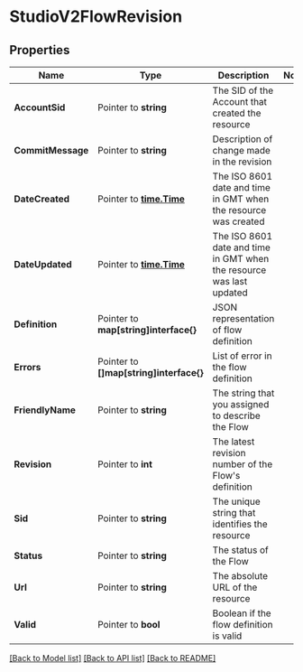 # StudioV2FlowRevision

## Properties

Name | Type | Description | Notes
------------ | ------------- | ------------- | -------------
**AccountSid** | Pointer to **string** | The SID of the Account that created the resource |
**CommitMessage** | Pointer to **string** | Description of change made in the revision |
**DateCreated** | Pointer to [**time.Time**](time.Time.md) | The ISO 8601 date and time in GMT when the resource was created |
**DateUpdated** | Pointer to [**time.Time**](time.Time.md) | The ISO 8601 date and time in GMT when the resource was last updated |
**Definition** | Pointer to **map[string]interface{}** | JSON representation of flow definition |
**Errors** | Pointer to **[]map[string]interface{}** | List of error in the flow definition |
**FriendlyName** | Pointer to **string** | The string that you assigned to describe the Flow |
**Revision** | Pointer to **int** | The latest revision number of the Flow's definition |
**Sid** | Pointer to **string** | The unique string that identifies the resource |
**Status** | Pointer to **string** | The status of the Flow |
**Url** | Pointer to **string** | The absolute URL of the resource |
**Valid** | Pointer to **bool** | Boolean if the flow definition is valid |

[[Back to Model list]](../README.md#documentation-for-models) [[Back to API list]](../README.md#documentation-for-api-endpoints) [[Back to README]](../README.md)


